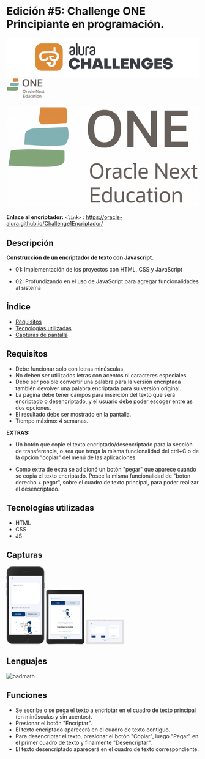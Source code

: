 # Edición #5: Challenge ONE Principiante en programación.

<img src="imagenes/alurachallenges.png" width="1000">

<img src="imagenes/one.png" width="100">

![Logo Oracle ONE](imagenes/one.png)


**Enlace al encriptador:**
`<link>` : <https://oracle-alura.github.io/Challenge1Encriptador/>

## Descripción

**Construcción de un encriptador de texto con Javascript.**

- 01:
Implementación de los proyectos con HTML, CSS y JavaScript

- 02:
Profundizando en el uso de JavaScript para agregar funcionalidades al sistema


## Índice

- [Requisitos](#requisitos)
- [Tecnologías utilizadas](#tecnologias)
- [Capturas de pantalla](#capturas)


## Requisitos

- Debe funcionar solo con letras minúsculas
- No deben ser utilizados letras con acentos ni caracteres especiales
- Debe ser posible convertir una palabra para la versión encriptada también devolver una palabra encriptada para su versión original.
- La página debe tener campos para inserción del texto que será encriptado o desencriptado, y el usuario debe poder escoger entre as dos opciones.
- El resultado debe ser mostrado en la pantalla.
- Tiempo máximo: 4 semanas.

**EXTRAS:**

- Un botón que copie el texto encriptado/desencriptado para la sección de transferencia, o sea que tenga la misma funcionalidad del ctrl+C o de la opción "copiar" del menú de las aplicaciones.

- Como extra de extra se adicionó un botón "pegar" que aparece cuando se copia el texto encriptado. Posee la misma funcionalidad de "boton derecho + pegar", sobre el cuadro de texto principal, para poder realizar el desencriptado.

## Tecnologías utilizadas

- HTML
- CSS
- JS

## Capturas


<img src="imagenes/vistaCelu.png" width="100">


<img src="imagenes/vistaTablet.png" width="100">


<img src="imagenes/vistaDesktop.png" width="100">


## Lenguajes

![badmath](https://img.shields.io/github/languages/top/nielsenjared/badmath)


## Funciones

- Se escribe o se pega el texto a encriptar en el cuadro de texto principal (en minúsculas y sin acentos).
- Presionar el botón "Encriptar".
- El texto encriptado aparecerá en el cuadro de texto contiguo.
- Para desencriptar el texto, presionar el botón "Copiar", luego "Pegar" en el primer cuadro de texto y finalmente "Desencriptar".
- El texto desencriptado aparecerá en el cuadro de texto correspondiente.
